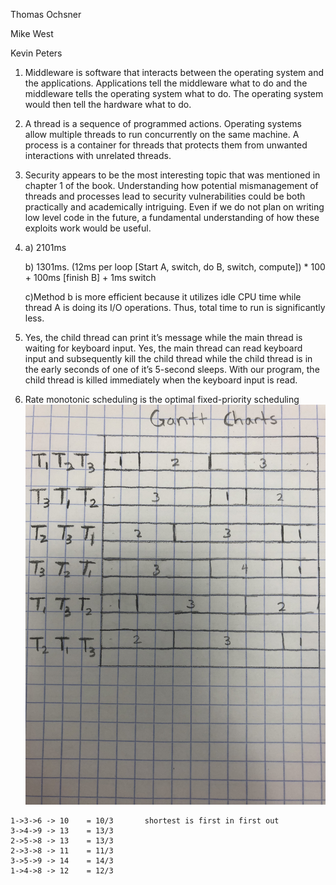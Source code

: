 Thomas Ochsner

Mike West

Kevin Peters

  

1. Middleware is software that interacts between the operating system and the applications. Applications tell the middleware what to do and the middleware tells the operating system what to do. The operating system would then tell the hardware what to do. 
2. A thread is a sequence of programmed actions. Operating systems allow multiple threads to run concurrently on the same machine. A process is a container for threads that protects them from unwanted interactions with unrelated threads. 
3. Security appears to be the most interesting topic that was mentioned in chapter 1 of the book. Understanding how potential mismanagement of threads and processes lead to security vulnerabilities could be both practically and academically intriguing. Even if we do not plan on writing low level code in the future, a fundamental understanding of how these exploits work would be useful. 
4. a) 2101ms 

    b) 1301ms. (12ms per loop [Start A, switch, do B, switch, compute]) * 100 + 100ms [finish B] + 1ms switch

    c)Method b is more efficient because it utilizes idle CPU time while thread A is doing its I/O operations. Thus, total time to run is significantly less.

5. Yes, the child thread can print it’s message while the main thread is waiting for keyboard input. Yes, the main thread can read keyboard input and subsequently kill the child thread while the child thread is in the early seconds of one of it’s 5-second sleeps. With our program, the child thread is killed immediately when the keyboard input is read.
6. Rate monotonic scheduling is the optimal fixed-priority scheduling
![Gantt Charts](https://github.com/JustusWest/CMSI-387/blob/master/Homework/Homework01/IMG_1043.JPG)

```
1->3->6 -> 10    = 10/3       shortest is first in first out
3->4->9 -> 13    = 13/3
2->5->8 -> 13    = 13/3
2->3->8 -> 11    = 11/3
3->5->9 -> 14    = 14/3
1->4->8 -> 12    = 12/3
```

